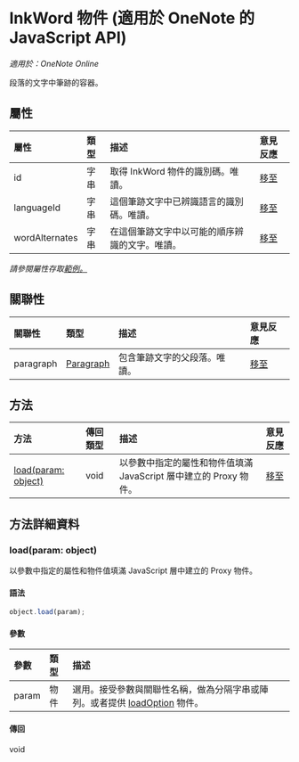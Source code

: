 # <a name="inkword-object-(javascript-api-for-onenote)"></a>InkWord 物件 (適用於 OneNote 的 JavaScript API)

_適用於：OneNote Online_  


段落的文字中筆跡的容器。

## <a name="properties"></a>屬性

| 屬性	     | 類型	   |描述|意見反應|
|:---------------|:--------|:----------|:-------|
|id|字串|取得 InkWord 物件的識別碼。唯讀。|[移至](https://github.com/OfficeDev/office-js-docs/issues/new?title=OneNote-inkWord-id)|
|languageId|字串|這個筆跡文字中已辨識語言的識別碼。唯讀。|[移至](https://github.com/OfficeDev/office-js-docs/issues/new?title=OneNote-inkWord-languageId)|
|wordAlternates|字串|在這個筆跡文字中以可能的順序辨識的文字。唯讀。|[移至](https://github.com/OfficeDev/office-js-docs/issues/new?title=OneNote-inkWord-wordAlternates)|

_請參閱屬性存取[範例。](#property-access-examples)_

## <a name="relationships"></a>關聯性
| 關聯性 | 類型	   |描述| 意見反應|
|:---------------|:--------|:----------|:-------|
|paragraph|[Paragraph](paragraph.md)|包含筆跡文字的父段落。唯讀。|[移至](https://github.com/OfficeDev/office-js-docs/issues/new?title=OneNote-inkWord-paragraph)|

## <a name="methods"></a>方法

| 方法           | 傳回類型    |描述| 意見反應|
|:---------------|:--------|:----------|:-------|
|[load(param: object)](#loadparam-object)|void|以參數中指定的屬性和物件值填滿 JavaScript 層中建立的 Proxy 物件。|[移至](https://github.com/OfficeDev/office-js-docs/issues/new?title=OneNote-inkWord-load)|

## <a name="method-details"></a>方法詳細資料


### <a name="load(param:-object)"></a>load(param: object)
以參數中指定的屬性和物件值填滿 JavaScript 層中建立的 Proxy 物件。

#### <a name="syntax"></a>語法
```js
object.load(param);
```

#### <a name="parameters"></a>參數
| 參數	    | 類型	   |描述|
|:---------------|:--------|:----------|
|param|物件|選用。接受參數與關聯性名稱，做為分隔字串或陣列。或者提供 [loadOption](loadoption.md) 物件。|

#### <a name="returns"></a>傳回
void
